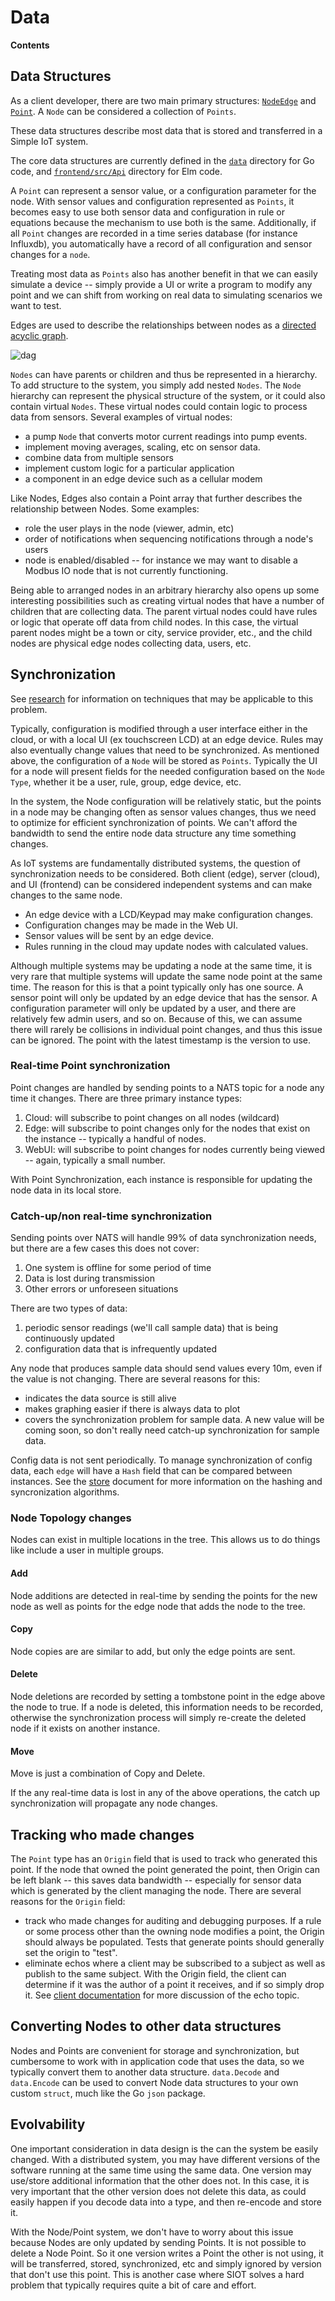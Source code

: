 # Data

**Contents**

<!-- toc -->

## Data Structures

As a client developer, there are two main primary structures:
[`NodeEdge`](https://pkg.go.dev/github.com/simpleiot/simpleiot/data#NodeEdge)
and [`Point`](https://pkg.go.dev/github.com/simpleiot/simpleiot/data#Point). A
`Node` can be considered a collection of `Points`.

These data structures describe most data that is stored and transferred in a
Simple IoT system.

The core data structures are currently defined in the
[`data`](https://github.com/simpleiot/simpleiot/tree/master/data) directory for
Go code, and
[`frontend/src/Api`](https://github.com/simpleiot/simpleiot/tree/master/frontend/src/Api)
directory for Elm code.

A `Point` can represent a sensor value, or a configuration parameter for the
node. With sensor values and configuration represented as `Points`, it becomes
easy to use both sensor data and configuration in rule or equations because the
mechanism to use both is the same. Additionally, if all `Point` changes are
recorded in a time series database (for instance Influxdb), you automatically
have a record of all configuration and sensor changes for a `node`.

Treating most data as `Points` also has another benefit in that we can easily
simulate a device -- simply provide a UI or write a program to modify any point
and we can shift from working on real data to simulating scenarios we want to
test.

Edges are used to describe the relationships between nodes as a
[directed acyclic graph](https://en.wikipedia.org/wiki/Directed_acyclic_graph).

![dag](images/dag.svg)

`Nodes` can have parents or children and thus be represented in a hierarchy. To
add structure to the system, you simply add nested `Nodes`. The `Node` hierarchy
can represent the physical structure of the system, or it could also contain
virtual `Nodes`. These virtual nodes could contain logic to process data from
sensors. Several examples of virtual nodes:

- a pump `Node` that converts motor current readings into pump events.
- implement moving averages, scaling, etc on sensor data.
- combine data from multiple sensors
- implement custom logic for a particular application
- a component in an edge device such as a cellular modem

Like Nodes, Edges also contain a Point array that further describes the
relationship between Nodes. Some examples:

- role the user plays in the node (viewer, admin, etc)
- order of notifications when sequencing notifications through a node's users
- node is enabled/disabled -- for instance we may want to disable a Modbus IO
  node that is not currently functioning.

Being able to arranged nodes in an arbitrary hierarchy also opens up some
interesting possibilities such as creating virtual nodes that have a number of
children that are collecting data. The parent virtual nodes could have rules or
logic that operate off data from child nodes. In this case, the virtual parent
nodes might be a town or city, service provider, etc., and the child nodes are
physical edge nodes collecting data, users, etc.

## Synchronization

See [research](research.md) for information on techniques that may be applicable
to this problem.

Typically, configuration is modified through a user interface either in the
cloud, or with a local UI (ex touchscreen LCD) at an edge device. Rules may also
eventually change values that need to be synchronized. As mentioned above, the
configuration of a `Node` will be stored as `Points`. Typically the UI for a
node will present fields for the needed configuration based on the `Node`
`Type`, whether it be a user, rule, group, edge device, etc.

In the system, the Node configuration will be relatively static, but the points
in a node may be changing often as sensor values changes, thus we need to
optimize for efficient synchronization of points. We can't afford the bandwidth
to send the entire node data structure any time something changes.

As IoT systems are fundamentally distributed systems, the question of
synchronization needs to be considered. Both client (edge), server (cloud), and
UI (frontend) can be considered independent systems and can make changes to the
same node.

- An edge device with a LCD/Keypad may make configuration changes.
- Configuration changes may be made in the Web UI.
- Sensor values will be sent by an edge device.
- Rules running in the cloud may update nodes with calculated values.

Although multiple systems may be updating a node at the same time, it is very
rare that multiple systems will update the same node point at the same time. The
reason for this is that a point typically only has one source. A sensor point
will only be updated by an edge device that has the sensor. A configuration
parameter will only be updated by a user, and there are relatively few admin
users, and so on. Because of this, we can assume there will rarely be collisions
in individual point changes, and thus this issue can be ignored. The point with
the latest timestamp is the version to use.

### Real-time Point synchronization

Point changes are handled by sending points to a NATS topic for a node any time
it changes. There are three primary instance types:

1. Cloud: will subscribe to point changes on all nodes (wildcard)
1. Edge: will subscribe to point changes only for the nodes that exist on the
   instance -- typically a handful of nodes.
1. WebUI: will subscribe to point changes for nodes currently being viewed --
   again, typically a small number.

With Point Synchronization, each instance is responsible for updating the node
data in its local store.

### Catch-up/non real-time synchronization

Sending points over NATS will handle 99% of data synchronization needs, but
there are a few cases this does not cover:

1. One system is offline for some period of time
1. Data is lost during transmission
1. Other errors or unforeseen situations

There are two types of data:

1. periodic sensor readings (we'll call sample data) that is being continuously
   updated
1. configuration data that is infrequently updated

Any node that produces sample data should send values every 10m, even if the
value is not changing. There are several reasons for this:

- indicates the data source is still alive
- makes graphing easier if there is always data to plot
- covers the synchronization problem for sample data. A new value will be coming
  soon, so don't really need catch-up synchronization for sample data.

Config data is not sent periodically. To manage synchronization of config data,
each `edge` will have a `Hash` field that can be compared between instances. See
the [store](store.md) document for more information on the hashing and
syncronization algorithms.

### Node Topology changes

Nodes can exist in multiple locations in the tree. This allows us to do things
like include a user in multiple groups.

#### Add

Node additions are detected in real-time by sending the points for the new node
as well as points for the edge node that adds the node to the tree.

#### Copy

Node copies are are similar to add, but only the edge points are sent.

#### Delete

Node deletions are recorded by setting a tombstone point in the edge above the
node to true. If a node is deleted, this information needs to be recorded,
otherwise the synchronization process will simply re-create the deleted node if
it exists on another instance.

#### Move

Move is just a combination of Copy and Delete.

If the any real-time data is lost in any of the above operations, the catch up
synchronization will propagate any node changes.

## Tracking who made changes

The `Point` type has an `Origin` field that is used to track who generated this
point. If the node that owned the point generated the point, then Origin can be
left blank -- this saves data bandwidth -- especially for sensor data which is
generated by the client managing the node. There are several reasons for the
`Origin` field:

- track who made changes for auditing and debugging purposes. If a rule or some
  process other than the owning node modifies a point, the Origin should always
  be populated. Tests that generate points should generally set the origin to
  "test".
- eliminate echos where a client may be subscribed to a subject as well as
  publish to the same subject. With the Origin field, the client can determine
  if it was the author of a point it receives, and if so simply drop it. See
  [client documentation](client.md#message-echo) for more discussion of the echo
  topic.

## Converting Nodes to other data structures

Nodes and Points are convenient for storage and synchronization, but cumbersome
to work with in application code that uses the data, so we typically convert
them to another data structure. `data.Decode` and `data.Encode` can be used to
convert Node data structures to your own custom `struct`, much like the Go
`json` package.

## Evolvability

One important consideration in data design is the can the system be easily
changed. With a distributed system, you may have different versions of the
software running at the same time using the same data. One version may use/store
additional information that the other does not. In this case, it is very
important that the other version does not delete this data, as could easily
happen if you decode data into a type, and then re-encode and store it.

With the Node/Point system, we don't have to worry about this issue because
Nodes are only updated by sending Points. It is not possible to delete a Node
Point. So it one version writes a Point the other is not using, it will be
transferred, stored, synchronized, etc and simply ignored by version that don't
use this point. This is another case where SIOT solves a hard problem that
typically requires quite a bit of care and effort.
